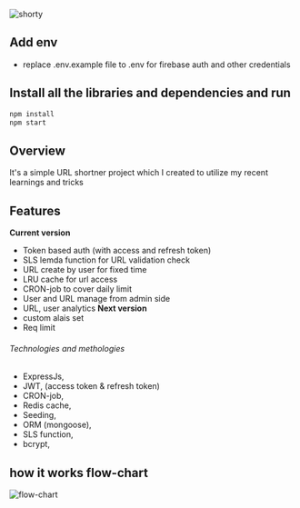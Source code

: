 ![shorty](https://github.com/Nabil71-dev/shortyURL-server/assets/69987319/4719be25-8e6d-4f16-b0ed-66d557d1db6e)

## Add env
* replace .env.example file to .env for firebase auth and other credentials

## Install all the libraries and dependencies and run
```bash
npm install
npm start
```

## Overview
It's a simple URL shortner project which I created to utilize my recent learnings and tricks

## Features 
**Current version**
 * Token based auth (with access and refresh token)
 * SLS lemda function for URL validation check
 * URL create by user for fixed time
 * LRU cache for url access
 * CRON-job to cover daily limit
 * User and URL manage from admin side
 * URL, user analytics 
**Next version**
 * custom alais set
 * Req limit

###### Technologies and methologies
* ExpressJs,
* JWT, (access token & refresh token)
* CRON-job, 
* Redis cache, 
* Seeding, 
* ORM (mongoose), 
* SLS function, 
* bcrypt, 

## how it works flow-chart
![flow-chart](https://github.com/Nabil71-dev/shortyURL-server/assets/69987319/df2047fe-f411-48fc-b3e2-825b7e5af576)
